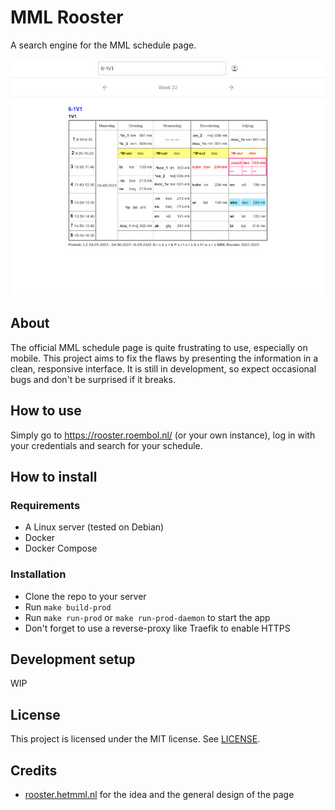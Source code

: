 # MML Rooster

A search engine for the MML schedule page.

![Screenshot](screenshot.jpg)

## About

The official MML schedule page is quite frustrating to use, especially on mobile. This project aims to fix the flaws by presenting the information in a clean, responsive interface. It is still in development, so expect occasional bugs and don't be surprised if it breaks.

## How to use
Simply go to https://rooster.roembol.nl/ (or your own instance), log in with your credentials and search for your schedule.

## How to install

### Requirements

- A Linux server (tested on Debian)
- Docker
- Docker Compose

### Installation

- Clone the repo to your server
- Run `make build-prod`
- Run `make run-prod` or `make run-prod-daemon` to start the app
- Don't forget to use a reverse-proxy like Traefik to enable HTTPS

## Development setup

WIP

## License

This project is licensed under the MIT license. See [LICENSE](LICENSE).

## Credits

- [rooster.hetmml.nl](https://github.com/metiscoderclass/rooster.hetmml.nl) for the idea and the general design of the page
